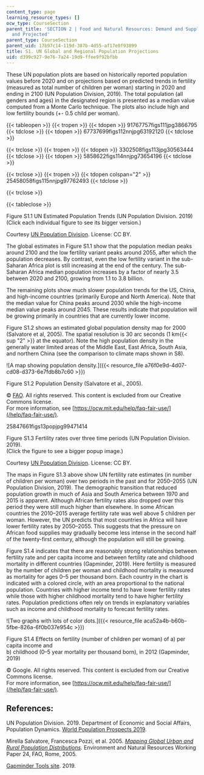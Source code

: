 ```yaml
---
content_type: page
learning_resource_types: []
ocw_type: CourseSection
parent_title: 'SECTION 2 | Food and Natural Resources: Demand and Supply, Current
  and Projected'
parent_type: CourseSection
parent_uid: 17b97c14-119d-387b-4d55-af17e0f93899
title: S1. UN Global and Regional Population Projections
uid: d399c927-9e76-7a24-19d9-ffee9f92bfbb
---
```


These UN population plots are based on historically reported population values before 2020 and on projections based on predicted trends in fertility (measured as total number of children per woman) starting in 2020 and ending in 2100 (UN Population Division, 2019). The total population (all genders and ages) in the designated region is presented as a median value computed from a Monte Carlo technique. The plots also include high and low fertility bounds (+- 0.5 child per woman). 

{{< tableopen >}}
{{< tropen >}}
{{< tdopen >}}
91767757figs111jpg3866795
{{< tdclose >}}
{{< tdopen >}}
67737699figs112nnjpg63192120
{{< tdclose >}}

{{< trclose >}}
{{< tropen >}}
{{< tdopen >}}
3302508figs113jpg30563444
{{< tdclose >}}
{{< tdopen >}}
5858622figs114nnjpg73654196
{{< tdclose >}}

{{< trclose >}}
{{< tropen >}}
{{< tdopen colspan="2" >}}
25458058figs115nnjpg97762493
{{< tdclose >}}

{{< trclose >}}

{{< tableclose >}}

Figure S1.1 UN Estimated Population Trends (UN Population Division. 2019)  
(Click each individual figure to see its bigger version.)

Courtesy [UN Population Division](https://population.un.org/wpp/). License: CC BY.

The global estimates in Figure S1.1 show that the population median peaks around 2100 and the low fertility variant peaks around 2055, after which the population decreases. By contrast, even the low fertility variant in the sub-Saharan Africa plot is still increasing at the end of the century. The sub-Saharan Africa median population increases by a factor of nearly 3.5 between 2020 and 2100, growing from 1.1 to 3.8 billion.

The remaining plots show much slower population trends for the US, China, and high-income countries (primarily Europe and North America). Note that the median value for China peaks around 2030 while the high-income median value peaks around 2045. These results indicate that population will be growing primarily in countries that are currently lower income.

Figure S1.2 shows an estimated global population density map for 2000 (Salvatore et al, 2005). The spatial resolution is 30 arc seconds (1 km{{< sup "2" >}} at the equator). Note the high population density in the generally water limited areas of the Middle East, East Africa, South Asia, and northern China (see the comparison to climate maps shown in S8).

![A map showing population density.]({{< resource_file a76f0e9d-4d07-cd08-d373-6e7fdb8b7c60 >}})

Figure S1.2 Population Density (Salvatore et al., 2005).

© [FAO](http://www.fao.org). All rights reserved. This content is excluded from our Creative Commons license.  
For more information, see [https://ocw.mit.edu/help/faq-fair-use/](/help/faq-fair-use/).

  

25847661figs13popjpg99471414

Figure S1.3 Fertility rates over three time periods (UN Population Division. 2019).  
(Click the figure to see a bigger popup image.)

Courtesy [UN Population Division](https://population.un.org/wpp/). License: CC BY.

The maps in Figure S1.3 above show UN fertility rate estimates (in number of children per woman) over two periods in the past and for 2050–2055 (UN Population Division, 2019). The demographic transition that reduced population growth in much of Asia and South America between 1970 and 2015 is apparent. Although African fertility rates also dropped over this period they were still much higher than elsewhere. In some African countries the 2010–2015 average fertility rate was well above 5 children per woman. However, the UN predicts that most countries in Africa will have lower fertility rates by 2050–2055. This suggests that the pressure on African food supplies may gradually become less intense in the second half of the twenty-first century, although the population will still be growing.

Figure S1.4 indicates that there are reasonably strong relationships between fertility rate and per capita income and between fertility rate and childhood mortality in different countries (Gapminder, 2019). Here fertility is measured by the number of children per woman and childhood mortality is measured as mortality for ages 0–5 per thousand born. Each country in the chart is indicated with a colored circle, with an area proportional to the national population. Countries with higher income tend to have lower fertility rates while those with higher childhood mortality tend to have higher fertility rates. Population predictions often rely on trends in explanatory variables such as income and childhood mortality to forecast fertility rates.

![Two graphs with lots of color dots.]({{< resource_file aca52a4b-b60b-5fbe-826a-6f0b037e954c >}})

Figure S1.4 Effects on fertility (number of children per woman) of a) per capita income and  
b) childhood (0–5 year mortality per thousand born), in 2012 (Gapminder, 2019)

© Google. All rights reserved. This content is excluded from our Creative Commons license.  
For more information, see [https://ocw.mit.edu/help/faq-fair-use/](/help/faq-fair-use/).

References:
-----------

UN Population Division. 2019. Department of Economic and Social Affairs, Population Dynamics. [World Population Prospects 2019](https://population.un.org/wpp/). 

Mirella Salvatore, Francesca Pozzi, et al. 2005. [_Mapping Global Urban and Rural Population Distributions_](http://www.fao.org/3/a0310e/A0310E00.htm#TOC). Environment and Natural Resources Working Paper 24, FAO, Rome, 2005. 

[Gapminder Tools site](https://www.gapminder.org/tools/#$chart-type=bubbles). 2019.